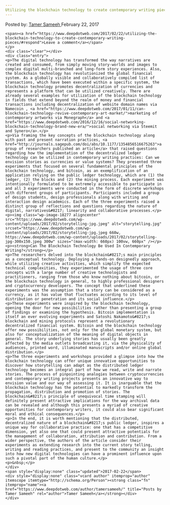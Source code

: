 ```yaml
---
Utilizing the blockchain technology to create contemporary writing pieces
---
```

<article class="post-listing post-18272 post type-post status-publish format-standard has-post-thumbnail hentry
    <div class="post-inner">
        <span>Posted by: <a href="https://www.deepdotweb.com/author/tamersameeh/" title="">Tamer Sameeh </a></span>
    <span>February 22, 2017</span>
    
    <span><a href="https://www.deepdotweb.com/2017/02/22/utilizing-the-blockchain-technology-to-create-contemporary-writing-pieces/#respond">Leave a comment</a></span>
    </p>
    <div class="clear"></div>
    <div class="entry">
    <p>The digital technology has transformed the way narratives are created and consumed, from simply moving story-worlds and images to complex digital multi-branched and long-form story experiences. Also, the blockchain technology has revolutionized the global financial system. As a globally visible and collaboratively compiled list of transactions, which have been executed within a specific system, the blockchain technology promotes decentralization of currencies and represents a platform that can be utilized creatively. There are already several examples for utilization of the blockchain technology in fields that extend beyond the realm of money and financial transactions including decentralization of website domain names via Namecoin , <a href="https://www.deepdotweb.com/2017/01/11/can-blockchain-technology-revive-contemporary-art-market/">marketing of contemporary artworks via Monegraph</a> and <a href="https://www.deepdotweb.com/2016/12/16/social-networking-blockchain-technology-brand-new-era/">social networking via Steemit and Synero</a>.</p>
    <p>Via framing the key concepts of the blockchain technology along with past and present narration practices, <a href="http://journals.sagepub.com/doi/abs/10.1177/1354856516675263">a group of researchers published an article</a> that raised questions regarding how the implementation of the decentralized ledger technology can be utilized in contemporary writing practices: Can we envision stories as currencies or value systems? They presented three experiments that focused on several fundamental principles of the blockchain technology, and bitcoin, as an exemplification of an application relying on the public ledger technology, which are (1) the ledger, (2) the blocks and (2) the mining process. Each experiment was intentionally formulated to be extremely accessible to participate in and all 3 experiments were conducted in the form of discrete workshops with different groups of participants. Participants included a group of design students, design professionals along with writing and interaction design academics. Each of the three experiments raised a distinct group of reflections and questions regarding the nature of digital, narratives&#8217; linearity and collaborative processes.</p>
    <p><img class="wp-image-18277 aligncenter" src="https://www.deepdotweb.com/wp-content/uploads/2017/02/storytelling-jpg.jpeg" alt="storytelling.jpg" srcset="https://www.deepdotweb.com/wp-content/uploads/2017/02/storytelling-jpg.jpeg 660w, https://www.deepdotweb.com/wp-content/uploads/2017/02/storytelling-jpg-300x150.jpeg 300w" sizes="(max-width: 660px) 100vw, 660px" /></p>
    <p><strong>Can The Blockchain Technology Be Used In Contemporary Writing?</strong></p>
    <p>The researchers delved into the blockchain&#8217;s main principles as a conceptual technology. Deploying a hands-on designedly approach, while utilizing creative activities, which simplify the expected technical complexities, they experimented the usage of three core concepts with a large number of creative technologists and practitioners, ranging from those who know nothing about bitcoin, or the blockchain technology in general, to highly professional designers and cryptocurrency developers. The concept that underlined these experiments was the assumption that a story can be considered as a currency, as it has value that fluctuates according to its level of distribution or penetration and its social influence.</p>
    <p>These experiments were inspired by the blockchain technology, opening the door for new possibilities rather than presenting a group of findings or examining the hypothesis. Bitcoin implementation is itself an ever evolving experiments and Satoshi Nakamoto&#8217;s blockchain and mining protocols represent a revolutionary decentralized financial system. Bitcoin and the blockchain technology offer new possibilities, not only for the global monetary system, but also for conceptualization of the meaning of digital objects in general. The story underlying stories has usually been greatly affected by the media outlets broadcasting it, via the physicality of audiences, printed word, illuminated manuscripts and/or online global distribution.</p>
    <p>The three experiments and workshops provided a glimpse into how the blockchain technology can offer unique innovative opportunities to discover how storytelling can adapt as the distributed ledger technology becomes an integral part of how we read, write and narrate stories. The process of pinpointing analogies between cryptocurrencies and contemporary writing projects presents an innovative way to envision value and our way of assessing it. It is inarguable that the blockchain technology has the potential to markedly transform the propagation, distribution and promotion of stories. The blockchain&#8217;s principle of unequivocal time stamping will definitely present attractive implications for the way archival data can be revealed and although this presents a myriad of creative opportunities for contemporary writers, it could also bear significant moral and ethical consequences.</p>
    <p>In the end, it is worth mentioning that the distributed, decentralized nature of a blockchain&#8217;s public ledger, inspires a unique way for collaborative practice: one that has a competitive dimension, yet also one that could present attractive potentials for the management of collaboration, attribution and contribution. From a wider perspective, the authors of the article consider their experiments as extending research into the current story telling, writing and reading practices, and present to the community an insight into how new digital technologies can have a prominent influence upon such a pivotal part of the human culture.</p>
    <p>&nbsp;</p>
    </div>
    <span style="display:none" class="updated">2017-02-22</span>
    <div style="display:none" class="vcard author" itemprop="author" itemscope itemtype="http://schema.org/Person"><strong class="fn" itemprop="name"><a href="https://www.deepdotweb.com/author/tamersameeh/" title="Posts by Tamer Sameeh" rel="author">Tamer Sameeh</a></strong></div>
    </div>
</article>

